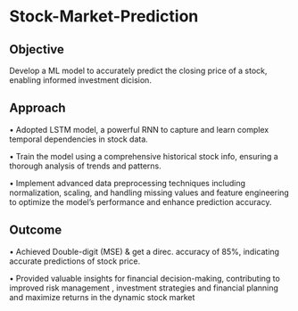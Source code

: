 # Stock-Market-Prediction

## Objective
Develop a ML model to accurately predict the closing price of a stock, enabling informed investment dicision.

## Approach

• Adopted LSTM model, a powerful RNN to capture and learn complex temporal dependencies in stock data.

• Train the model using a comprehensive historical stock info, ensuring a thorough analysis of trends and patterns.

• Implement advanced data preprocessing techniques including normalization, scaling, and handling missing
  values and feature engineering to optimize the model’s performance and enhance prediction accuracy.

## Outcome

• Achieved Double-digit (MSE) & get a direc. accuracy of 85%, indicating accurate predictions of stock price.

• Provided valuable insights for financial decision-making, contributing to improved risk management ,
  investment strategies and financial planning and maximize returns in the dynamic stock market
